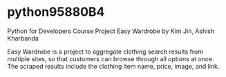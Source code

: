 # python95880B4
Python for Developers Course Project
Easy Wardrobe
by Kim Jin, Ashish Kharbanda

Easy Wardrobe is a project to aggregate clothing search results from multiple sites, so that customers can browse through all options at once. 
The scraped results include the clothing item name, price, image, and link.
